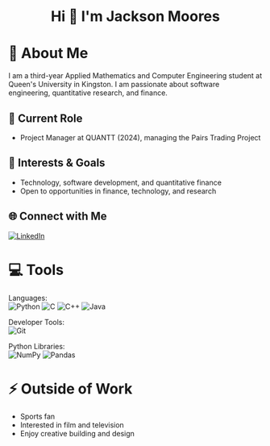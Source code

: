 <h1 align="center">Hi 👋 I'm Jackson Moores</h1>

# 💫 About Me
I am a third-year Applied Mathematics and Computer Engineering student at Queen's University in Kingston. I am passionate about software engineering, quantitative research, and finance.

## 🚀 Current Role
- Project Manager at QUANTT (2024), managing the Pairs Trading Project

## 🎯 Interests & Goals
- Technology, software development, and quantitative finance
- Open to opportunities in finance, technology, and research

## 🌐 Connect with Me
[![LinkedIn](https://img.shields.io/badge/LinkedIn-%230077B5.svg?logo=linkedin&logoColor=white)](https://www.linkedin.com/in/jackson-moores/)

# 💻 Tools

Languages:  
![Python](https://img.shields.io/badge/python-%233776AB.svg?style=for-the-badge&logo=python&logoColor=white)
![C](https://img.shields.io/badge/C-00599C?style=for-the-badge&logo=c&logoColor=white)
![C++](https://img.shields.io/badge/C++-00599C?style=for-the-badge&logo=c%2B%2B&logoColor=white)
![Java](https://img.shields.io/badge/java-%23ED8B00.svg?style=for-the-badge&logo=java&logoColor=white)

Developer Tools:  
![Git](https://img.shields.io/badge/git-%23F05033.svg?style=for-the-badge&logo=git&logoColor=white)

Python Libraries:  
![NumPy](https://img.shields.io/badge/numpy-%23013243.svg?style=for-the-badge&logo=numpy&logoColor=white)
![Pandas](https://img.shields.io/badge/pandas-%23150458.svg?style=for-the-badge&logo=pandas&logoColor=white)

# ⚡ Outside of Work
- Sports fan
- Interested in film and television
- Enjoy creative building and design
